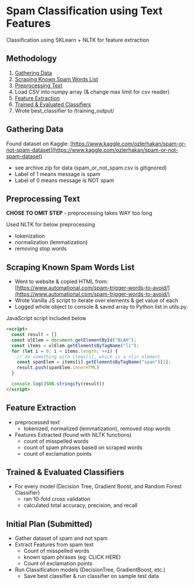 # Spam Classification using Text Features
Classification using SKLearn + NLTK for feature extraction

## Methodology
1. [Gathering Data](#gathering-data)
2. [Scraping Known Spam Words List](#scraping-known-spam-words-list)
3. [Preprocessing Text](#preprocessing-text)
4. Load CSV into numpy array (& change max limit for csv reader)
5. [Feature Extraction](#feature-extraction)
6. [Trained & Evaluated Classifiers](#trained-evaluated-classifiers)
8. Wrote best_classifier to /training_output/

## Gathering Data
Found dataset on Kaggle: [https://www.kaggle.com/ozlerhakan/spam-or-not-spam-dataset](https://www.kaggle.com/ozlerhakan/spam-or-not-spam-dataset)
- see archive.zip for data (spam_or_not_spam.csv is gitignored)
- Label of 1 means message is spam
- Label of 0 means message is NOT spam

## Preprocessing Text
**CHOSE TO OMIT STEP** - preprocessing takes WAY too long

Used NLTK for below preprocessing
- tokenization
- normalization (lemmatization)
- removing stop words

## Scraping Known Spam Words List
- Went to website & copied HTML from: [https://www.automational.com/spam-trigger-words-to-avoid/](https://www.automational.com/spam-trigger-words-to-avoid/)
- Wrote Vanilla JS script to iterate over elements & get value of each
- Logged whole object to console & saved array to Python list in utils.py.

JavaScript script included below
```html
<script>
  const result = []
  const ulElem = document.getElementById("BLAH");
  const items = ulElem.getElementsByTagName("li");
  for (let i = 0; i < items.length; ++i) {
    // do something with items[i], which is a <li> element
    const spanElem = items[i].getElementsByTagName("span")[1];
    result.push(spanElem.innerHTML)
  }

  console.log(JSON.stringify(result))
</script>
```

## Feature Extraction
- preprocessed text
  - tokenized, normalized (lemmatization), removed stop words
- Features Extracted (found with NLTK functions)
  - count of misspelled words
  - count of spam phrases based on scraped words
  - count of exclamation points

## Trained \& Evaluated Classifiers
- For every model (Decision Tree, Gradient Boost, and Random Forest Classifier)
  - ran 10-fold cross validation
  - calculated total accuracy, precision, and recall

## Initial Plan (Submitted)
- Gather dataset of spam and not spam
- Extract Features from spam text
  - Count of misspelled words
  - known spam phrases (eg: CLICK HERE)
  - Count of exclamation points
- Run Classification models (DecisionTree, GradientBoost, etc.)
  - Save best classifier & run classifier on sample test data
